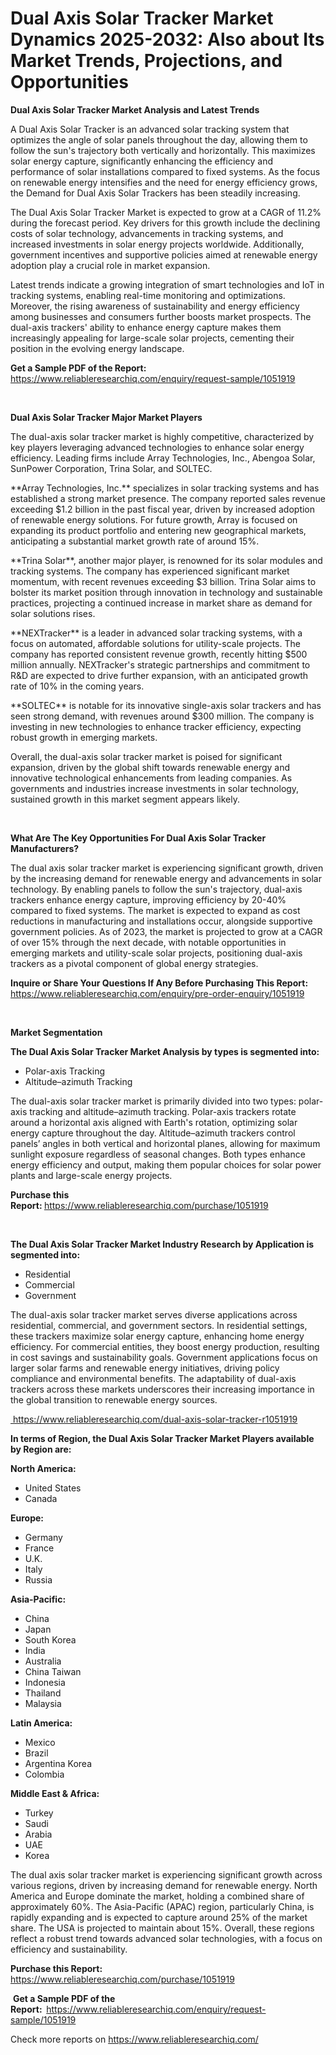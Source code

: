 <p><h1>Dual Axis Solar Tracker Market Dynamics 2025-2032: Also about Its Market Trends, Projections, and Opportunities</h1></p><p><strong>Dual Axis Solar Tracker Market Analysis and Latest Trends</strong></p>
<p><p>A Dual Axis Solar Tracker is an advanced solar tracking system that optimizes the angle of solar panels throughout the day, allowing them to follow the sun's trajectory both vertically and horizontally. This maximizes solar energy capture, significantly enhancing the efficiency and performance of solar installations compared to fixed systems. As the focus on renewable energy intensifies and the need for energy efficiency grows, the Demand for Dual Axis Solar Trackers has been steadily increasing.</p><p>The Dual Axis Solar Tracker Market is expected to grow at a CAGR of 11.2% during the forecast period. Key drivers for this growth include the declining costs of solar technology, advancements in tracking systems, and increased investments in solar energy projects worldwide. Additionally, government incentives and supportive policies aimed at renewable energy adoption play a crucial role in market expansion. </p><p>Latest trends indicate a growing integration of smart technologies and IoT in tracking systems, enabling real-time monitoring and optimizations. Moreover, the rising awareness of sustainability and energy efficiency among businesses and consumers further boosts market prospects. The dual-axis trackers' ability to enhance energy capture makes them increasingly appealing for large-scale solar projects, cementing their position in the evolving energy landscape.</p></p>
<p><strong>Get a Sample PDF of the Report:&nbsp;</strong> <a href="https://www.reliableresearchiq.com/enquiry/request-sample/1051919?utm_campaign=2468&utm_medium=2&utm_source=Github&utm_content=ia&utm_term=18022025&utm_id=dual-axis-solar-tracker">https://www.reliableresearchiq.com/enquiry/request-sample/1051919</a></p>
<p>&nbsp;</p>
<p><strong>Dual Axis Solar Tracker Major Market Players</strong></p>
<p><p>The dual-axis solar tracker market is highly competitive, characterized by key players leveraging advanced technologies to enhance solar energy efficiency. Leading firms include Array Technologies, Inc., Abengoa Solar, SunPower Corporation, Trina Solar, and SOLTEC.</p><p>**Array Technologies, Inc.** specializes in solar tracking systems and has established a strong market presence. The company reported sales revenue exceeding $1.2 billion in the past fiscal year, driven by increased adoption of renewable energy solutions. For future growth, Array is focused on expanding its product portfolio and entering new geographical markets, anticipating a substantial market growth rate of around 15%.</p><p>**Trina Solar**, another major player, is renowned for its solar modules and tracking systems. The company has experienced significant market momentum, with recent revenues exceeding $3 billion. Trina Solar aims to bolster its market position through innovation in technology and sustainable practices, projecting a continued increase in market share as demand for solar solutions rises.</p><p>**NEXTracker** is a leader in advanced solar tracking systems, with a focus on automated, affordable solutions for utility-scale projects. The company has reported consistent revenue growth, recently hitting $500 million annually. NEXTracker's strategic partnerships and commitment to R&D are expected to drive further expansion, with an anticipated growth rate of 10% in the coming years.</p><p>**SOLTEC** is notable for its innovative single-axis solar trackers and has seen strong demand, with revenues around $300 million. The company is investing in new technologies to enhance tracker efficiency, expecting robust growth in emerging markets.</p><p>Overall, the dual-axis solar tracker market is poised for significant expansion, driven by the global shift towards renewable energy and innovative technological enhancements from leading companies. As governments and industries increase investments in solar technology, sustained growth in this market segment appears likely.</p></p>
<p>&nbsp;</p>
<p><strong>What Are The Key Opportunities For Dual Axis Solar Tracker Manufacturers?</strong></p>
<p><p>The dual axis solar tracker market is experiencing significant growth, driven by the increasing demand for renewable energy and advancements in solar technology. By enabling panels to follow the sun's trajectory, dual-axis trackers enhance energy capture, improving efficiency by 20-40% compared to fixed systems. The market is expected to expand as cost reductions in manufacturing and installations occur, alongside supportive government policies. As of 2023, the market is projected to grow at a CAGR of over 15% through the next decade, with notable opportunities in emerging markets and utility-scale solar projects, positioning dual-axis trackers as a pivotal component of global energy strategies.</p></p>
<p><strong>Inquire or Share Your Questions If Any Before Purchasing This Report:</strong> <a href="https://www.reliableresearchiq.com/enquiry/pre-order-enquiry/1051919?utm_campaign=2468&utm_medium=2&utm_source=Github&utm_content=ia&utm_term=18022025&utm_id=dual-axis-solar-tracker">https://www.reliableresearchiq.com/enquiry/pre-order-enquiry/1051919</a></p>
<p>&nbsp;</p>
<p><strong>Market Segmentation</strong></p>
<p><strong>The Dual Axis Solar Tracker Market Analysis by types is segmented into:</strong></p>
<p><ul><li>Polar-axis Tracking</li><li>Altitude–azimuth Tracking</li></ul></p>
<p><p>The dual-axis solar tracker market is primarily divided into two types: polar-axis tracking and altitude–azimuth tracking. Polar-axis trackers rotate around a horizontal axis aligned with Earth's rotation, optimizing solar energy capture throughout the day. Altitude–azimuth trackers control panels’ angles in both vertical and horizontal planes, allowing for maximum sunlight exposure regardless of seasonal changes. Both types enhance energy efficiency and output, making them popular choices for solar power plants and large-scale energy projects.</p></p>
<p><strong>Purchase this Report:&nbsp;</strong><a href="https://www.reliableresearchiq.com/purchase/1051919?utm_campaign=2468&utm_medium=2&utm_source=Github&utm_content=ia&utm_term=18022025&utm_id=dual-axis-solar-tracker">https://www.reliableresearchiq.com/purchase/1051919</a></p>
<p>&nbsp;</p>
<p><strong>The Dual Axis Solar Tracker Market Industry Research by Application is segmented into:</strong></p>
<p><ul><li>Residential</li><li>Commercial</li><li>Government</li></ul></p>
<p><p>The dual-axis solar tracker market serves diverse applications across residential, commercial, and government sectors. In residential settings, these trackers maximize solar energy capture, enhancing home energy efficiency. For commercial entities, they boost energy production, resulting in cost savings and sustainability goals. Government applications focus on larger solar farms and renewable energy initiatives, driving policy compliance and environmental benefits. The adaptability of dual-axis trackers across these markets underscores their increasing importance in the global transition to renewable energy sources.</p></p>
<p><a href="https://www.reliableresearchiq.com/dual-axis-solar-tracker-r1051919?utm_campaign=2468&utm_medium=2&utm_source=Github&utm_content=ia&utm_term=18022025&utm_id=dual-axis-solar-tracker">&nbsp;https://www.reliableresearchiq.com/dual-axis-solar-tracker-r1051919</a></p>
<p><strong>In terms of Region, the Dual Axis Solar Tracker Market Players available by Region are:</strong></p>
<p>
    <p> <strong> North America: </strong>
        <ul>
            <li>United States</li>
            <li>Canada</li>
        </ul>
        </p> 
    <p> <strong> Europe: </strong>
        <ul>
            <li>Germany</li>
            <li>France</li>
            <li>U.K.</li>
            <li>Italy</li>
            <li>Russia</li>
        </ul>
        </p> 
    <p> <strong> Asia-Pacific: </strong>
        <ul>
            <li>China</li>
            <li>Japan</li>
            <li>South Korea</li>
            <li>India</li>
            <li>Australia</li>
            <li>China Taiwan</li>
            <li>Indonesia</li>
            <li>Thailand</li>
            <li>Malaysia</li>
        </ul>
        </p> 
    <p> <strong> Latin America: </strong>
        <ul>
            <li>Mexico</li>
            <li>Brazil</li>
            <li>Argentina Korea</li>
            <li>Colombia</li>
        </ul>
        </p> 
    <p> <strong> Middle East & Africa: </strong>
        <ul>
            <li>Turkey</li>
            <li>Saudi</li>
            <li>Arabia</li>
            <li>UAE</li>
            <li>Korea</li>
        </ul>
    </p>
    </p>
<p><p>The dual axis solar tracker market is experiencing significant growth across various regions, driven by increasing demand for renewable energy. North America and Europe dominate the market, holding a combined share of approximately 60%. The Asia-Pacific (APAC) region, particularly China, is rapidly expanding and is expected to capture around 25% of the market share. The USA is projected to maintain about 15%. Overall, these regions reflect a robust trend towards advanced solar technologies, with a focus on efficiency and sustainability.</p></p>
<p><strong>Purchase this Report: </strong><a href="https://www.reliableresearchiq.com/purchase/1051919?utm_campaign=2468&utm_medium=2&utm_source=Github&utm_content=ia&utm_term=18022025&utm_id=dual-axis-solar-tracker">https://www.reliableresearchiq.com/purchase/1051919</a></p>
<p>&nbsp;<strong>Get a Sample PDF of the Report:&nbsp;&nbsp;</strong><a href="https://www.reliableresearchiq.com/enquiry/request-sample/1051919?utm_campaign=2468&utm_medium=2&utm_source=Github&utm_content=ia&utm_term=18022025&utm_id=dual-axis-solar-tracker">https://www.reliableresearchiq.com/enquiry/request-sample/1051919</a></p>
<p><strong></strong></p>
<p>Check more reports on <a href="https://www.reliableresearchiq.com/?utm_campaign=2468&utm_medium=2&utm_source=Github&utm_content=ia&utm_term=18022025&utm_id=dual-axis-solar-tracker">https://www.reliableresearchiq.com/</a></p>